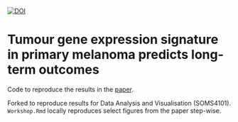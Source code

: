 [![DOI](https://zenodo.org/badge/134000326.svg)](https://zenodo.org/badge/latestdoi/134000326)

# Tumour gene expression signature in primary melanoma predicts long-term outcomes

Code to reproduce the results in the [paper](https://rdcu.be/cf4eg).

Forked to reproduce results for Data Analysis and Visualisation (SOMS4101). `Workshop.Rmd` locally reproduces select figures from the paper step-wise.